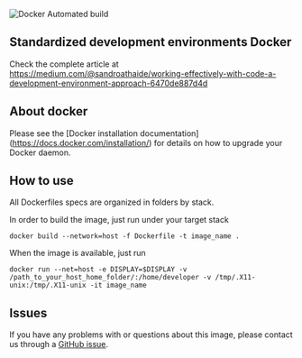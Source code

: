 
![Docker Automated build](https://img.shields.io/docker/automated/jrottenberg/ffmpeg.svg)

## Standardized development environments Docker

Check the complete article at https://medium.com/@sandroathaide/working-effectively-with-code-a-development-environment-approach-6470de887d4d

## About docker

Please see the [Docker installation documentation] (https://docs.docker.com/installation/) for details on how to upgrade your Docker daemon.

## How to use

All Dockerfiles specs are organized in folders by stack. 

In order to build the image, just run under your target stack

``
docker build --network=host -f Dockerfile -t image_name . 
``

When the image is available, just run

``
docker run --net=host -e DISPLAY=$DISPLAY -v /path_to_your_host_home_folder/:/home/developer -v /tmp/.X11-unix:/tmp/.X11-unix -it image_name
``

## Issues
If you have any problems with or questions about this image, please contact us through a [GitHub issue](https://github.com/sandroacoelho/docker-dev/issues).
